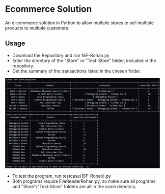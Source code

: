 # Ecommerce Solution
An e-commerce solution in Python to allow multiple stores to sell multiple products to multiple customers.

## Usage 
* Download the Repository and run 18F-Rohan.py
* Enter the directory of the "Store" or "Test-Store" folder, included in the repository.
* Get the summary of the transactions listed in the chosen folder.

![Alt-Text](https://github.com/barbeque-sauce/Ecommerce-Solution/blob/master/output.png)

* To test the program, run testcase(18F-Rohan).py
* Both programs require FileReaderRohan.py, so make sure all programs and "Store"/"Test-Store" folders are all in the same directory.
